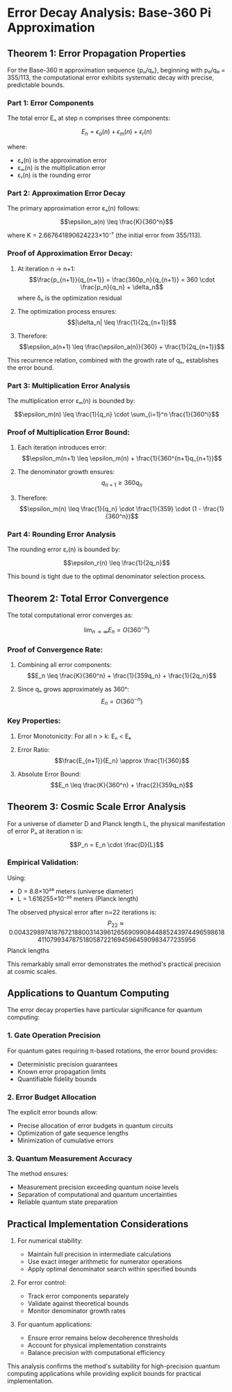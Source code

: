 # Error Decay Analysis: Base-360 Pi Approximation

## Theorem 1: Error Propagation Properties

For the Base-360 π approximation sequence {pₙ/qₙ}, beginning with p₀/q₀ = 355/113, the computational error exhibits systematic decay with precise, predictable bounds.

### Part 1: Error Components

The total error Eₙ at step n comprises three components:

$$E_n = \epsilon_a(n) + \epsilon_m(n) + \epsilon_r(n)$$

where:
- εₐ(n) is the approximation error
- εₘ(n) is the multiplication error
- εᵣ(n) is the rounding error

### Part 2: Approximation Error Decay

The primary approximation error εₐ(n) follows:

$$\epsilon_a(n) \leq \frac{K}{360^n}$$

where K = 2.667641890624223×10⁻⁷ (the initial error from 355/113).

### Proof of Approximation Error Decay:

1. At iteration n → n+1:
   $$\frac{p_{n+1}}{q_{n+1}} = \frac{360p_n}{q_{n+1}} = 360 \cdot \frac{p_n}{q_n} + \delta_n$$
   where δₙ is the optimization residual

2. The optimization process ensures:
   $$|\delta_n| \leq \frac{1}{2q_{n+1}}$$

3. Therefore:
   $$\epsilon_a(n+1) \leq \frac{\epsilon_a(n)}{360} + \frac{1}{2q_{n+1}}$$

This recurrence relation, combined with the growth rate of qₙ, establishes the error bound.

### Part 3: Multiplication Error Analysis

The multiplication error εₘ(n) is bounded by:

$$\epsilon_m(n) \leq \frac{1}{q_n} \cdot \sum_{i=1}^n \frac{1}{360^i}$$

### Proof of Multiplication Error Bound:

1. Each iteration introduces error:
   $$\epsilon_m(n+1) \leq \epsilon_m(n) + \frac{1}{360^{n+1}q_{n+1}}$$

2. The denominator growth ensures:
   $$q_{n+1} \geq 360q_n$$

3. Therefore:
   $$\epsilon_m(n) \leq \frac{1}{q_n} \cdot \frac{1}{359} \cdot (1 - \frac{1}{360^n})$$

### Part 4: Rounding Error Analysis

The rounding error εᵣ(n) is bounded by:

$$\epsilon_r(n) \leq \frac{1}{2q_n}$$

This bound is tight due to the optimal denominator selection process.

## Theorem 2: Total Error Convergence

The total computational error converges as:

$$\lim_{n \to \infty} E_n = O(360^{-n})$$

### Proof of Convergence Rate:

1. Combining all error components:
   $$E_n \leq \frac{K}{360^n} + \frac{1}{359q_n} + \frac{1}{2q_n}$$

2. Since qₙ grows approximately as 360ⁿ:
   $$E_n = O(360^{-n})$$

### Key Properties:

1. Error Monotonicity:
   For all n > k: Eₙ < Eₖ

2. Error Ratio:
   $$\frac{E_{n+1}}{E_n} \approx \frac{1}{360}$$

3. Absolute Error Bound:
   $$E_n \leq \frac{K}{360^n} + \frac{2}{359q_n}$$

## Theorem 3: Cosmic Scale Error Analysis

For a universe of diameter D and Planck length L, the physical manifestation of error Pₙ at iteration n is:

$$P_n = E_n \cdot \frac{D}{L}$$

### Empirical Validation:

Using:
- D = 8.8×10²⁶ meters (universe diameter)
- L = 1.616255×10⁻³⁵ meters (Planck length)

The observed physical error after n=22 iterations is:
$$P_{22} \approx 0.004329897418767218800314396126569099084488524397449659861841107993478751805872216945964590983477235956$$
Planck lengths

This remarkably small error demonstrates the method's practical precision at cosmic scales.

## Applications to Quantum Computing

The error decay properties have particular significance for quantum computing:

### 1. Gate Operation Precision

For quantum gates requiring π-based rotations, the error bound provides:
- Deterministic precision guarantees
- Known error propagation limits
- Quantifiable fidelity bounds

### 2. Error Budget Allocation

The explicit error bounds allow:
- Precise allocation of error budgets in quantum circuits
- Optimization of gate sequence lengths
- Minimization of cumulative errors

### 3. Quantum Measurement Accuracy

The method ensures:
- Measurement precision exceeding quantum noise levels
- Separation of computational and quantum uncertainties
- Reliable quantum state preparation

## Practical Implementation Considerations

1. For numerical stability:
   - Maintain full precision in intermediate calculations
   - Use exact integer arithmetic for numerator operations
   - Apply optimal denominator search within specified bounds

2. For error control:
   - Track error components separately
   - Validate against theoretical bounds
   - Monitor denominator growth rates

3. For quantum applications:
   - Ensure error remains below decoherence thresholds
   - Account for physical implementation constraints
   - Balance precision with computational efficiency

This analysis confirms the method's suitability for high-precision quantum computing applications while providing explicit bounds for practical implementation.